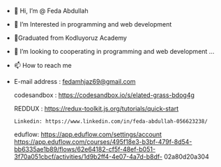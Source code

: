 - 👋 Hi, I’m @ Feda Abdullah
- 👀 I’m Interested in programming and web development
- 🌱Graduated from Kodluyoruz Academy
- 💞️ I’m looking  to cooperating in programming and web development ...
- 📫 How to reach me 
- 
  E-mail address :
  fedamhjaz69@gmail.com
  
     codesandbox : https://codesandbox.io/s/elated-grass-bdog4g

     REDDUX :    https://redux-toolkit.js.org/tutorials/quick-start
     
      Linkedin: https://www.linkedin.com/in/feda-abdullah-056623238/
      
     eduflow:   https://app.eduflow.com/settings/account
                https://app.eduflow.com/courses/495f18e3-b3bf-479f-8d54-bb6335ae1b89/flows/62e64182-cf5f-48ef-b051-3f70a051cbcf/activities/1d9b2ff4-4e07-4a7d-b8df-                                                                   02a80d20a304

